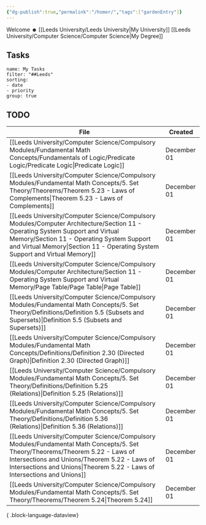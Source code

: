 ```yaml
---
{"dg-publish":true,"permalink":"/homer/","tags":["gardenEntry"]}
---
```


Welcome ☻ 
[[Leeds University/Leeds University\|My University]]
[[Leeds University/Computer Science/Computer Science\|My Degree]]

## Tasks
```todoist
name: My Tasks
filter: "##Leeds"
sorting: 
- date
- priority
group: true
```
## TODO
| File                                                                                                                                                                                                                                                          | Created     |
| ------------------------------------------------------------------------------------------------------------------------------------------------------------------------------------------------------------------------------------------------------------- | ----------- |
| [[Leeds University/Computer Science/Compulsory Modules/Fundamental Math Concepts/Fundamentals of Logic/Predicate Logic/Predicate Logic\|Predicate Logic]]                                                                                                  | December 01 |
| [[Leeds University/Computer Science/Compulsory Modules/Fundamental Math Concepts/5. Set Theory/Theorems/Theorem 5.23 - Laws of Complements\|Theorem 5.23 - Laws of Complements]]                                                                           | December 01 |
| [[Leeds University/Computer Science/Compulsory Modules/Computer Architecture/Section 11 - Operating System Support and Virtual Memory/Section 11 - Operating System Support and Virtual Memory\|Section 11 - Operating System Support and Virtual Memory]] | December 01 |
| [[Leeds University/Computer Science/Compulsory Modules/Computer Architecture/Section 11 - Operating System Support and Virtual Memory/Page Table/Page Table\|Page Table]]                                                                                  | December 01 |
| [[Leeds University/Computer Science/Compulsory Modules/Fundamental Math Concepts/5. Set Theory/Definitions/Definition 5.5 (Subsets and Supersets)\|Definition 5.5 (Subsets and Supersets)]]                                                                | December 01 |
| [[Leeds University/Computer Science/Compulsory Modules/Fundamental Math Concepts/Definitions/Definition 2.30 (Directed Graph)\|Definition 2.30 (Directed Graph)]]                                                                                          | December 01 |
| [[Leeds University/Computer Science/Compulsory Modules/Fundamental Math Concepts/5. Set Theory/Definitions/Definition 5.25 (Relations)\|Definition 5.25 (Relations)]]                                                                                      | December 01 |
| [[Leeds University/Computer Science/Compulsory Modules/Fundamental Math Concepts/5. Set Theory/Definitions/Definition 5.36 (Relations)\|Definition 5.36 (Relations)]]                                                                                      | December 01 |
| [[Leeds University/Computer Science/Compulsory Modules/Fundamental Math Concepts/5. Set Theory/Theorems/Theorem 5.22 - Laws of Intersections and Unions/Theorem 5.22 - Laws of Intersections and Unions\|Theorem 5.22 - Laws of Intersections and Unions]] | December 01 |
| [[Leeds University/Computer Science/Compulsory Modules/Fundamental Math Concepts/5. Set Theory/Theorems/Theorem 5.24\|Theorem 5.24]]                                                                                                                       | December 01 |

{ .block-language-dataview}
